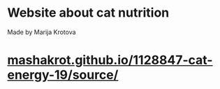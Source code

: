 # Website about cat nutrition
Made by Marija Krotova

# [mashakrot.github.io/1128847-cat-energy-19/source/](mashakrot.github.io/1128847-cat-energy-19/source/)
